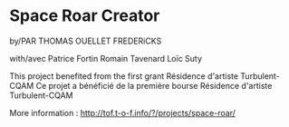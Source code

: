 # Space Roar Creator

by/PAR
THOMAS OUELLET FREDERiCKS

with/avec
Patrice Fortin
Romain Tavenard
Loïc Suty

This project benefited from the first grant Résidence d'artiste Turbulent-CQAM
Ce projet a bénéficié de la première bourse Résidence d'artiste Turbulent-CQAM

More information : http://tof.t-o-f.info/?/projects/space-roar/
